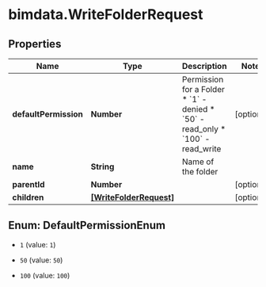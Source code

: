 # bimdata.WriteFolderRequest

## Properties

Name | Type | Description | Notes
------------ | ------------- | ------------- | -------------
**defaultPermission** | **Number** | Permission for a Folder  * &#x60;1&#x60; - denied * &#x60;50&#x60; - read_only * &#x60;100&#x60; - read_write | [optional] 
**name** | **String** | Name of the folder | 
**parentId** | **Number** |  | [optional] 
**children** | [**[WriteFolderRequest]**](WriteFolderRequest.md) |  | [optional] 



## Enum: DefaultPermissionEnum


* `1` (value: `1`)

* `50` (value: `50`)

* `100` (value: `100`)




